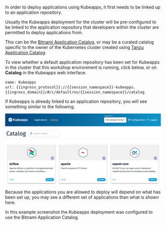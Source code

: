 In order to deploy applications using Kubeapps, it first needs to be linked up to an application repository.

Usually the Kubeapps deployment for the cluster will be pre-configured to be linked to the application repository that developers within the cluster are permitted to deploy applications from.

This can be the [Bitnami Application Catalog](https://bitnami.com/stacks), or may be a curated catalog specific to the owner of the Kubernetes cluster created using [Tanzu Application Catalog](https://tanzu.vmware.com/application-catalog).

To view whether a default application repository has been set for Kubeapps in the cluster that this workshop environment is running, click below, or on **Catalog** in the Kubeapps web interface.

```dashboard:reload-dashboard
name: Kubeapps
url: {{ingress_protocol}}://{{session_namespace}}-kubeapps.{{ingress_domain}}/#/c/default/ns/{{session_namespace}}/catalog
```

If Kubeapps is already linked to an application repository, you will see something similar to the following.

![](kubeapps-application-catalog.png)

Because the applications you are allowed to deploy will depend on what has been set up, you may see a different set of applications than what is shown here.

In this example screenshot the Kubeapps deployment was configured to use the Bitnami Application Catalog.

